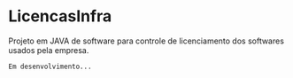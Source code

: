 # LicencasInfra
Projeto em JAVA de software para controle de licenciamento dos softwares usados pela empresa.
```
Em desenvolvimento...
```
